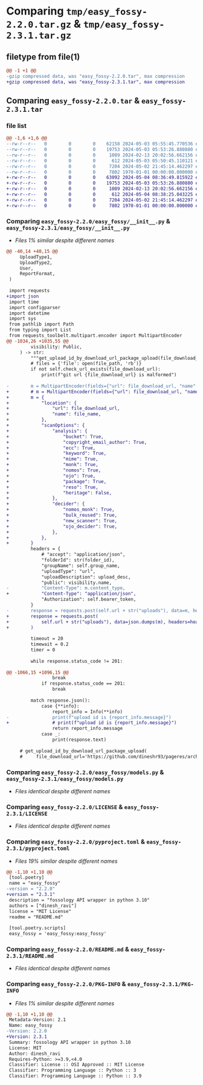 # Comparing `tmp/easy_fossy-2.2.0.tar.gz` & `tmp/easy_fossy-2.3.1.tar.gz`

## filetype from file(1)

```diff
@@ -1 +1 @@
-gzip compressed data, was "easy_fossy-2.2.0.tar", max compression
+gzip compressed data, was "easy_fossy-2.3.1.tar", max compression
```

## Comparing `easy_fossy-2.2.0.tar` & `easy_fossy-2.3.1.tar`

### file list

```diff
@@ -1,6 +1,6 @@
--rw-r--r--   0        0        0    62158 2024-05-03 05:55:45.770536 easy_fossy-2.2.0/easy_fossy/__init__.py
--rw-r--r--   0        0        0    19753 2024-05-03 05:53:26.880880 easy_fossy-2.2.0/easy_fossy/models.py
--rw-r--r--   0        0        0     1089 2024-02-13 20:02:56.662156 easy_fossy-2.2.0/LICENSE
--rw-r--r--   0        0        0      612 2024-05-03 05:50:45.110121 easy_fossy-2.2.0/pyproject.toml
--rw-r--r--   0        0        0     7204 2024-05-02 21:45:14.462297 easy_fossy-2.2.0/README.md
--rw-r--r--   0        0        0     7802 1970-01-01 00:00:00.000000 easy_fossy-2.2.0/PKG-INFO
+-rw-r--r--   0        0        0    63092 2024-05-04 08:36:49.815922 easy_fossy-2.3.1/easy_fossy/__init__.py
+-rw-r--r--   0        0        0    19753 2024-05-03 05:53:26.880880 easy_fossy-2.3.1/easy_fossy/models.py
+-rw-r--r--   0        0        0     1089 2024-02-13 20:02:56.662156 easy_fossy-2.3.1/LICENSE
+-rw-r--r--   0        0        0      612 2024-05-04 08:38:25.043225 easy_fossy-2.3.1/pyproject.toml
+-rw-r--r--   0        0        0     7204 2024-05-02 21:45:14.462297 easy_fossy-2.3.1/README.md
+-rw-r--r--   0        0        0     7802 1970-01-01 00:00:00.000000 easy_fossy-2.3.1/PKG-INFO
```

### Comparing `easy_fossy-2.2.0/easy_fossy/__init__.py` & `easy_fossy-2.3.1/easy_fossy/__init__.py`

 * *Files 1% similar despite different names*

```diff
@@ -40,14 +40,15 @@
     UploadType1,
     UploadType2,
     User,
     ReportFormat,
 )
 
 import requests
+import json
 import time
 import configparser
 import datetime
 import sys
 from pathlib import Path
 from typing import List
 from requests_toolbelt.multipart.encoder import MultipartEncoder
@@ -1034,26 +1035,55 @@
         visibility: Public,
     ) -> str:
         """get_upload_id_by_download_url_package_upload(file_download_url: str, file_name: str, folder_id: int, upload_desc: str, visibility: Public) -> str"""
         # files = {'file': open(file_path, 'rb')}
         if not self.check_url_exists(file_download_url):
             print(f"git url {file_download_url} is malformed")
 
-        m = MultipartEncoder(fields={"url": file_download_url, "name": file_name})
+        # m = MultipartEncoder(fields={"url": file_download_url, "name": file_name})
+        m = {
+            "location": {
+                "url": file_download_url,
+                "name": file_name,
+            },
+            "scanOptions": {
+                "analysis": {
+                    "bucket": True,
+                    "copyright_email_author": True,
+                    "ecc": True,
+                    "keyword": True,
+                    "mime": True,
+                    "monk": True,
+                    "nomos": True,
+                    "ojo": True,
+                    "package": True,
+                    "reso": True,
+                    "heritage": False,
+                },
+                "decider": {
+                    "nomos_monk": True,
+                    "bulk_reused": True,
+                    "new_scanner": True,
+                    "ojo_decider": True,
+                },
+            },
+        }
         headers = {
             # "accept": "application/json",
             "folderId": str(folder_id),
             "groupName": self.group_name,
             "uploadType": "url",
             "uploadDescription": upload_desc,
             "public": visibility.name,
-            "Content-Type": m.content_type,
+            "Content-Type": "application/json",
             "Authorization": self.bearer_token,
         }
-        response = requests.post(self.url + str("uploads"), data=m, headers=headers)
+        response = requests.post(
+            self.url + str("uploads"), data=json.dumps(m), headers=headers
+        )
 
         timeout = 20
         timewait = 0.2
         timer = 0
 
         while response.status_code != 201:
 
@@ -1066,15 +1096,15 @@
                 break
             if response.status_code == 201:
                 break
 
         match response.json():
             case {**info}:
                 report_info = Info(**info)
-                print(f"upload id is {report_info.message}")
+                # print(f"upload id is {report_info.message}")
                 return report_info.message
             case _:
                 print(response.text)
 
     # get_upload_id_by_download_url_package_upload(
     #     file_download_url='https://github.com/dineshr93/pageres/archive/refs/heads/master.zip', file_name='pageres', folder_id=1, upload_desc='commons-io-2.11.0', visibility=Public.public)
```

### Comparing `easy_fossy-2.2.0/easy_fossy/models.py` & `easy_fossy-2.3.1/easy_fossy/models.py`

 * *Files identical despite different names*

### Comparing `easy_fossy-2.2.0/LICENSE` & `easy_fossy-2.3.1/LICENSE`

 * *Files identical despite different names*

### Comparing `easy_fossy-2.2.0/pyproject.toml` & `easy_fossy-2.3.1/pyproject.toml`

 * *Files 19% similar despite different names*

```diff
@@ -1,10 +1,10 @@
 [tool.poetry]
 name = "easy_fossy"
-version = "2.2.0"
+version = "2.3.1"
 description = "fossology API wrapper in python 3.10"
 authors = ["dinesh_ravi"]
 license = "MIT License"
 readme = "README.md"
 
 [tool.poetry.scripts]
 easy_fossy = 'easy_fossy:easy_fossy'
```

### Comparing `easy_fossy-2.2.0/README.md` & `easy_fossy-2.3.1/README.md`

 * *Files identical despite different names*

### Comparing `easy_fossy-2.2.0/PKG-INFO` & `easy_fossy-2.3.1/PKG-INFO`

 * *Files 1% similar despite different names*

```diff
@@ -1,10 +1,10 @@
 Metadata-Version: 2.1
 Name: easy_fossy
-Version: 2.2.0
+Version: 2.3.1
 Summary: fossology API wrapper in python 3.10
 License: MIT
 Author: dinesh_ravi
 Requires-Python: >=3.9,<4.0
 Classifier: License :: OSI Approved :: MIT License
 Classifier: Programming Language :: Python :: 3
 Classifier: Programming Language :: Python :: 3.9
```


